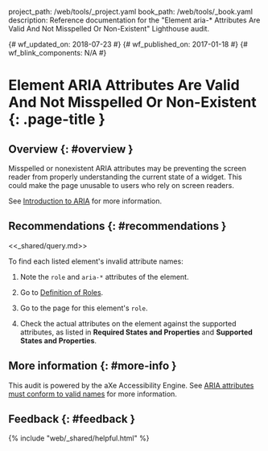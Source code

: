 project_path: /web/tools/_project.yaml book_path: /web/tools/_book.yaml description: Reference documentation for the "Element aria-* Attributes Are Valid And Not Misspelled Or Non-Existent" Lighthouse audit.

{# wf_updated_on: 2018-07-23 #} {# wf_published_on: 2017-01-18 #} {# wf_blink_components: N/A #}

# Element ARIA Attributes Are Valid And Not Misspelled Or Non-Existent {: .page-title }

## Overview {: #overview }

Misspelled or nonexistent ARIA attributes may be preventing the screen reader from properly understanding the current state of a widget. This could make the page unusable to users who rely on screen readers.

See [Introduction to ARIA](/web/fundamentals/accessibility/semantics-aria/) for more information.

## Recommendations {: #recommendations }

<<_shared/query.md>>

To find each listed element's invalid attribute names:

1. Note the `role` and `aria-*` attributes of the element.

2. Go to [Definition of Roles](https://www.w3.org/TR/wai-aria/roles#role_definitions).

3. Go to the page for this element's `role`.

4. Check the actual attributes on the element against the supported attributes, as listed in **Required States and Properties** and **Supported States and Properties**.

## More information {: #more-info }

This audit is powered by the aXe Accessibility Engine. See [ARIA attributes must conform to valid names](https://dequeuniversity.com/rules/axe/1.1/aria-valid-attr) for more information.

## Feedback {: #feedback }

{% include "web/_shared/helpful.html" %}